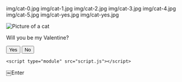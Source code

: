 img/cat-0.jpg
img/cat-1.jpg
img/cat-2.jpg
img/cat-3.jpg
img/cat-4.jpg
img/cat-5.jpg
img/cat-yes.jpg
img/cat-yes.jpg

<!DOCTYPE html>
<html lang="en">
  <head>
    <meta charset="UTF-8" />
    <meta name="viewport" content="width=device-width, initial-scale=1.0" />
    <link rel="preconnect" href="https://fonts.googleapis.com" />
    <link rel="preconnect" href="https://fonts.gstatic.com" crossorigin />
    <link
      href="https://fonts.googleapis.com/css2?family=Protest+Riot&display=swap"
      rel="stylesheet"
    />
    <link rel="stylesheet" href="style.css" />
    <title>Valentine</title>
  </head>
  <body>
    <main class="container">
      <img class="cat-img" src="img/cat-0.jpg" alt="Picture of a cat" />
      <p class="title">Will you be my Valentine?</p>
      <div class="buttons">
        <button type="button" class="btn btn--yes">Yes</button>
        <button type="button" class="btn btn--no">No</button>
      </div>
    </main>

    <script type="module" src="script.js"></script>
  </body>
</html>￼Enter

